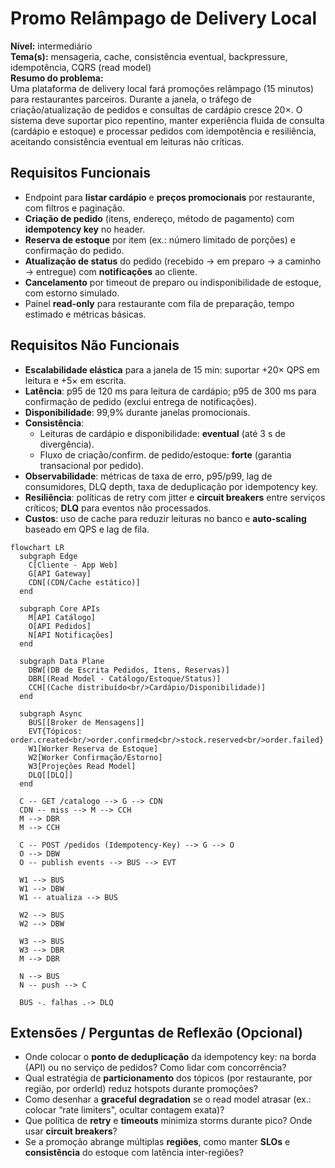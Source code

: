 # Promo Relâmpago de Delivery Local

**Nível:** intermediário  
**Tema(s):** mensageria, cache, consistência eventual, backpressure, idempotência, CQRS (read model)  
**Resumo do problema:**  
Uma plataforma de delivery local fará promoções relâmpago (15 minutos) para restaurantes parceiros. Durante a janela, o tráfego de criação/atualização de pedidos e consultas de cardápio cresce 20×. O sistema deve suportar pico repentino, manter experiência fluida de consulta (cardápio e estoque) e processar pedidos com idempotência e resiliência, aceitando consistência eventual em leituras não críticas.

## Requisitos Funcionais
- Endpoint para **listar cardápio** e **preços promocionais** por restaurante, com filtros e paginação.
- **Criação de pedido** (itens, endereço, método de pagamento) com **idempotency key** no header.
- **Reserva de estoque** por item (ex.: número limitado de porções) e confirmação do pedido.
- **Atualização de status** do pedido (recebido → em preparo → a caminho → entregue) com **notificações** ao cliente.
- **Cancelamento** por timeout de preparo ou indisponibilidade de estoque, com estorno simulado.
- Painel **read-only** para restaurante com fila de preparação, tempo estimado e métricas básicas.

## Requisitos Não Funcionais
- **Escalabilidade elástica** para a janela de 15 min: suportar +20× QPS em leitura e +5× em escrita.
- **Latência**: p95 de 120 ms para leitura de cardápio; p95 de 300 ms para confirmação de pedido (exclui entrega de notificações).
- **Disponibilidade**: 99,9% durante janelas promocionais.
- **Consistência**:  
  - Leituras de cardápio e disponibilidade: **eventual** (até 3 s de divergência).  
  - Fluxo de criação/confirm. de pedido/estoque: **forte** (garantia transacional por pedido).
- **Observabilidade**: métricas de taxa de erro, p95/p99, lag de consumidores, DLQ depth, taxa de deduplicação por idempotency key.
- **Resiliência**: políticas de retry com jitter e **circuit breakers** entre serviços críticos; **DLQ** para eventos não processados.
- **Custos**: uso de cache para reduzir leituras no banco e **auto-scaling** baseado em QPS e lag de fila.

```mermaid
flowchart LR
  subgraph Edge
    C[Cliente - App Web]
    G[API Gateway]
    CDN[(CDN/Cache estático)]
  end

  subgraph Core APIs
    M[API Catálogo]
    O[API Pedidos]
    N[API Notificações]
  end

  subgraph Data Plane
    DBW[(DB de Escrita Pedidos, Itens, Reservas)]
    DBR[(Read Model - Catálogo/Estoque/Status)]
    CCH[(Cache distribuído<br/>Cardápio/Disponibilidade)]
  end

  subgraph Async
    BUS[[Broker de Mensagens]]
    EVT{Tópicos: order.created<br/>order.confirmed<br/>stock.reserved<br/>order.failed}
    W1[Worker Reserva de Estoque]
    W2[Worker Confirmação/Estorno]
    W3[Projeções Read Model]
    DLQ[[DLQ]]
  end

  C -- GET /catalogo --> G --> CDN
  CDN -- miss --> M --> CCH
  M --> DBR
  M --> CCH

  C -- POST /pedidos (Idempotency-Key) --> G --> O
  O --> DBW
  O -- publish events --> BUS --> EVT

  W1 --> BUS
  W1 --> DBW
  W1 -- atualiza --> BUS

  W2 --> BUS
  W2 --> DBW

  W3 --> BUS
  W3 --> DBR
  M --> DBR

  N --> BUS
  N -- push --> C

  BUS -. falhas .-> DLQ

```

## Extensões / Perguntas de Reflexão (Opcional)
- Onde colocar o **ponto de deduplicação** da idempotency key: na borda (API) ou no serviço de pedidos? Como lidar com concorrência?
- Qual estratégia de **particionamento** dos tópicos (por restaurante, por região, por orderId) reduz hotspots durante promoções?
- Como desenhar a **graceful degradation** se o read model atrasar (ex.: colocar “rate limiters", ocultar contagem exata)?
- Que política de **retry** e **timeouts** minimiza storms durante pico? Onde usar **circuit breakers**?
- Se a promoção abrange múltiplas **regiões**, como manter **SLOs** e **consistência** do estoque com latência inter-regiões?
